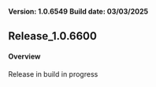  **Version: 1.0.6549**
 **Build date: 03/03/2025**
## Release_1.0.6600 

#### Overview
Release in build in progress

